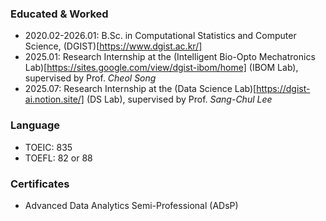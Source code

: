 ### Educated & Worked
- 2020.02-2026.01: B.Sc. in Computational Statistics and Computer Science, (DGIST)[https://www.dgist.ac.kr/]
- 2025.01: Research Internship at the (Intelligent Bio-Opto Mechatronics Lab)[https://sites.google.com/view/dgist-ibom/home] (IBOM Lab), supervised by Prof. *Cheol Song*
- 2025.07: Research Internship at the (Data Science Lab)[https://dgist-ai.notion.site/] (DS Lab), supervised by Prof. *Sang-Chul Lee*

### Language
- TOEIC: 835
- TOEFL: 82 or 88

### Certificates
- Advanced Data Analytics Semi-Professional (ADsP)
